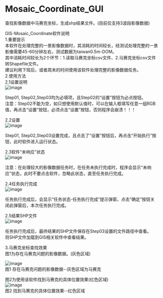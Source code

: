 # Mosaic_Coordinate_GUI
查找影像数据中马赛克坐标，生成shp结果文件。(目前仅支持3波段影像数据)

GIS-Mosaic_Coordinate软件说明  
1.重要提示  
  本软件在处理完整的一景影像数据时，其消耗的时间较长，经测试处理完整的一景影像需要45-60分钟左右，测试数据为taiwan0.5m-DOM。  
  其中消耗时间较长为2个环节：1.读取马赛克坐标csv文件、2.马赛克坐标csv文件转Shapefile文件。  
  建议利用下班后，或者周末的时间使用该软件处理完整的影像数据任务。  
2.使用方法  
2.1设置说明  
![image](https://github.com/lansejingyu/Mosaic_Coordinate_GUI/assets/50358622/613a017e-361c-493b-90d8-d7f6fac47738)

Step01, Step02,Step03均为必填项，且Step02的“设置”按钮为必点按钮。  
注意：Step02不能为空，如只想使用默认值时，可以在输入框填写任意一组RGB值，再点击“设置”按钮，必须点击“设置”按钮，否则程序会崩溃！！！  

2.2设置  
![image](https://github.com/lansejingyu/Mosaic_Coordinate_GUI/assets/50358622/fc6f5586-c966-4a8a-bbb5-6f7c3e3b0d0b)

Step01, Step02,Step03设置完成，且点击了“设置”按钮后，再点击“开始执行”按钮，此时软件进入运行状态。  

2.3软件“未响应”状态  
 ![image](https://github.com/lansejingyu/Mosaic_Coordinate_GUI/assets/50358622/353cb1af-740e-41ed-9d20-edac57b734c7)  
 
注意：在处理较大的影像数据任务时，在任务未执行完成时，程序会显示“未响应”状态，此时不要点击软件，忽略此状态，直至任务执行完成。  

2.4任务执行完成  
![image](https://github.com/lansejingyu/Mosaic_Coordinate_GUI/assets/50358622/97157874-3419-4102-beb2-50af9be0b6fc)  

任务执行完成后，会显示“任务状态-任务执行完成”提示弹窗，点击“确定”按钮关闭此弹窗后，本次任务执行完成。  

2.5结果SHP文件  
![image](https://github.com/lansejingyu/Mosaic_Coordinate_GUI/assets/50358622/e00e06bc-8469-454f-b4de-38623cf15e1f)  
 
任务执行完成后，最终结果的SHP文件保存在Step03设置的文件路径中查看。  
将SHP文件加载到GIS相关软件中查看结果。  

3.马赛克坐标查找效果  
图1为存在马赛克问题的影像数据。(灰色区域)  

![image](https://github.com/lansejingyu/Mosaic_Coordinate_GUI/assets/50358622/98defd26-f600-40b5-a005-95b5020bc8a3)  
图1 存在马赛克问题的影像数据--灰色区域为马赛克  

图2为使用该软件找到马赛克的具体位置效果(红色区域)  
 ![image](https://github.com/lansejingyu/Mosaic_Coordinate_GUI/assets/50358622/c5a4c07e-8fb6-4723-97f7-8f8418a327d1)  
图2 找到马赛克的具体位置效果--红色区域  

